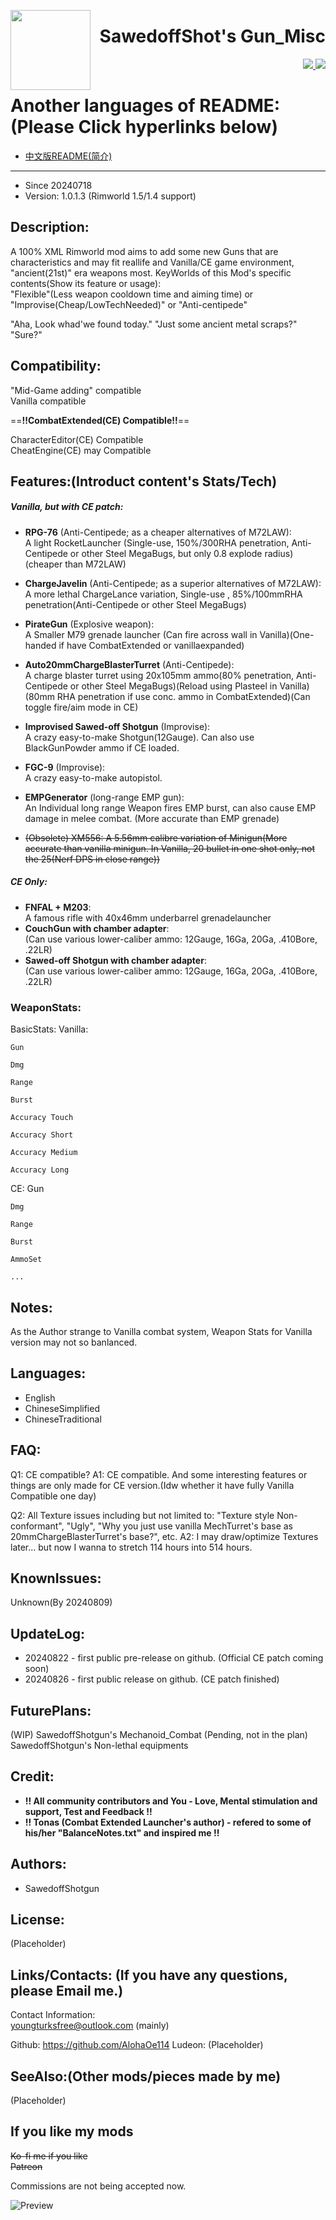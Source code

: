 <p>
  <img src="About/SS_Icon.png" height="128" align="left">
  <h1 align="right">SawedoffShot's Gun_Misc</h1>
</p>

<p align="right">
  <a href="https://github.com/AlohaOe114/SawedoffShotgun-s-Gun_Misc/releases">
    <img src="https://img.shields.io/badge/-latest%20release-gray?style=for-the-badge&logo=github">
  </a>
  <a href="youngturksfree@outlook.com">
    <img src="https://img.shields.io/badge/-Email%20me-blue?style=for-the-badge&logo=mail">
  </a>
</p>

# Another languages of README:(Please Click hyperlinks below)
 - [中文版README(简介)](README_zh-Hans.md)

------------------------------------------

 - Since 20240718
 - Version: 1.0.1.3 (Rimworld 1.5/1.4 support)

## Description:

 A 100% XML Rimworld mod aims to add some new Guns that are characteristics and may fit reallife and Vanilla/CE game environment, "ancient(21st)" era weapons most.
 KeyWorlds of this Mod's specific contents(Show its feature or usage):    
  "Flexible"(Less weapon cooldown time and aiming time) or "Improvise(Cheap/LowTechNeeded)" or "Anti-centipede"

 "Aha, Look whad'we found today." "Just some ancient metal scraps?" "Sure?"

## Compatibility:
 "Mid-Game adding" compatible   
 Vanilla compatible   
 
 ==**!!CombatExtended(CE) Compatible!!**==   

 CharacterEditor(CE) Compatible   
 CheatEngine(CE) may Compatible   

## Features:(Introduct content's Stats/Tech)

 ##### Vanilla, but with CE patch:
 - **RPG-76** (Anti-Centipede; as a cheaper alternatives of M72LAW):   
 A light RocketLauncher (Single-use, 150%/300RHA penetration, Anti-Centipede or other Steel MegaBugs, but only 0.8 explode radius) (cheaper than M72LAW)
 - **ChargeJavelin** (Anti-Centipede; as a superior alternatives of M72LAW):   
 A more lethal ChargeLance variation, Single-use , 85%/100mmRHA penetration(Anti-Centipede or other Steel MegaBugs)
 - **PirateGun** (Explosive weapon):    
 A Smaller M79 grenade launcher (Can fire across wall in Vanilla)(One-handed if have CombatExtended or vanillaexpanded)

 - **Auto20mmChargeBlasterTurret** (Anti-Centipede):    
 A charge blaster turret using 20x105mm ammo(80% penetration, Anti-Centipede or other Steel MegaBugs)(Reload using Plasteel in Vanilla)(80mm RHA penetration if use conc. ammo in CombatExtended)(Can toggle fire/aim mode in CE)

 - **Improvised Sawed-off Shotgun** (Improvise):    
 A crazy easy-to-make Shotgun(12Gauge). Can also use BlackGunPowder ammo if CE loaded.
 - **FGC-9** (Improvise):    
 A crazy easy-to-make autopistol.

 - **EMPGenerator** (long-range EMP gun):    
 An Individual long range Weapon fires EMP burst, can also cause EMP damage in melee combat. (More accurate than EMP grenade)

 - ~~(Obsolete) XM556: A 5.56mm calibre variation of Minigun(More accurate than vanilla minigun. In Vanilla, 20 bullet in one shot only, not the 25(Nerf DPS in close range))~~

 ##### CE Only:
 - **FNFAL + M203**:    
 A famous rifle with 40x46mm underbarrel grenadelauncher
 - **CouchGun with chamber adapter**:    
 (Can use various lower-caliber ammo: 12Gauge, 16Ga, 20Ga, .410Bore, .22LR)
 - **Sawed-off Shotgun with chamber adapter**:    
 (Can use various lower-caliber ammo: 12Gauge, 16Ga, 20Ga, .410Bore, .22LR)

### WeaponStats:

 BasicStats:
  Vanilla:
	
	Gun
	
	Dmg
	
	Range
	
	Burst
	
	Accuracy Touch
	
	Accuracy Short
	
	Accuracy Medium
	
	Accuracy Long
	

  CE:
    Gun
  
    Dmg
  
    Range
  
    Burst

    AmmoSet
  
    ...
  
  
 
## Notes:
 As the Author strange to Vanilla combat system, Weapon Stats for Vanilla version may not so banlanced.

## Languages:
 - English
 - ChineseSimplified
 - ChineseTraditional

## FAQ:
 Q1: CE compatible?
 A1: CE compatible. And some interesting features or things are only made for CE version.(Idw whether it have fully Vanilla Compatible one day)

 Q2: All Texture issues including but not limited to: "Texture style Non-conformant", "Ugly", "Why you just use vanilla MechTurret's base as 20mmChargeBlasterTurret's base?", etc.
 A2: I may draw/optimize Textures later... but now I wanna to stretch 114 hours into 514 hours.

## KnownIssues:
 Unknown(By 20240809)

## UpdateLog:
 - 20240822 - first public pre-release on github. (Official CE patch coming soon)
 - 20240826 - first public release on github. (CE patch finished)
 
## FuturePlans:
 (WIP) SawedoffShotgun's Mechanoid_Combat
 (Pending, not in the plan) SawedoffShotgun's Non-lethal equipments

## Credit:
 - **!! All community contributors and You - Love, Mental stimulation and support, Test and Feedback !!**
 - **!! Tonas (Combat Extended Launcher's author) - refered to some of his/her "BalanceNotes.txt" and inspired me !!**

## Authors:
 - SawedoffShotgun

## License:
 (Placeholder)

## Links/Contacts: (If you have any questions, please Email me.)
 Contact Information:  
  youngturksfree@outlook.com (mainly)

 Github: https://github.com/AlohaOe114
 Ludeon: (Placeholder)

## SeeAlso:(Other mods/pieces made by me)
 (Placeholder)

## If you like my mods
 ~~Ko-fi me if you like~~    
 ~~Patreon~~

 Commissions are not being accepted now.


![Preview](/About/Preview.png)